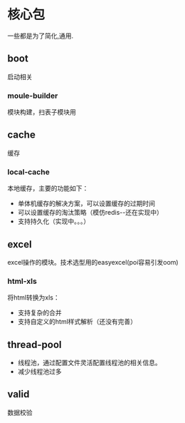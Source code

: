 # 核心包

一些都是为了简化,通用.

## boot

启动相关
### moule-builder 

模块构建，扫表子模块用  

## cache

缓存

### local-cache

本地缓存，主要的功能如下：

- 单体机缓存的解决方案，可以设置缓存的过期时间
- 可以设置缓存的淘汰策略（模仿redis--还在实现中）
- 支持持久化（实现中。。。）

## excel

excel操作的模块。技术选型用的easyexcel(poi容易引发oom)

### html-xls

将html转换为xls：

- 支持复杂的合并
- 支持自定义的html样式解析（还没有完善）

## thread-pool

- 线程池，通过配置文件灵活配置线程池的相关信息。
- 减少线程池过多

## valid

数据校验

